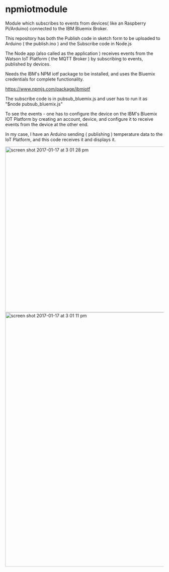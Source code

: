 # npmiotmodule

Module which subscribes to events from devices( like an Raspberry Pi/Arduino) connected to the IBM Bluemix Broker.

This repository has both the Publish code in sketch form to be uploaded to Arduino ( the publish.ino ) and the
Subscribe code in Node.js

The Node app (also called as the application ) receives events from the Watson IoT Platform ( the MQTT Broker ) by subscribing to events, published by devices.

Needs the IBM's NPM iotf package to be installed, and uses the Bluemix credentials for complete functionality.

https://www.npmjs.com/package/ibmiotf

The subscribe code is in pubsub_bluemix.js and user has to run it as "$node pubsub_bluemix.js"

To see the events - one has to configure the device on the IBM's Bluemix IOT Platform by
creating an account, device, and configure it to receive events from the device at the other end.

In my case, I have an Arduino sending ( publishing ) temperature data to the IoT Platform, and this
code receives it and displays it.


<img width="527" alt="screen shot 2017-01-17 at 3 01 28 pm" src="https://cloud.githubusercontent.com/assets/14288989/22014919/e2d6d7de-dcc5-11e6-94c6-685731bb823f.png">
<img width="809" alt="screen shot 2017-01-17 at 3 01 11 pm" src="https://cloud.githubusercontent.com/assets/14288989/22014920/e3203bb8-dcc5-11e6-87a3-6e0d558f874c.png">
